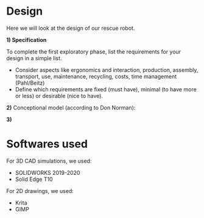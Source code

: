 # Design

Here we will look at the design of our rescue robot.

**1) Specification**

To complete the first exploratory phase, list the requirements for
your design in a simple list.
- Consider aspects like ergonomics and interaction, production,
assembly, transport, use, maintenance, recycling, costs, time
management (Pahl/Beitz)
- Define which requirements are fixed (must have), minimal (to
have more or less) or desirable (nice to have).

**2)** Conceptional model (according to Don Norman):



**3)**

# Softwares used

For 3D CAD simulations, we used:

- SOLIDWORKS 2019-2020
- Solid Edge T10

For 2D drawings, we used:

- Krita
- GIMP
